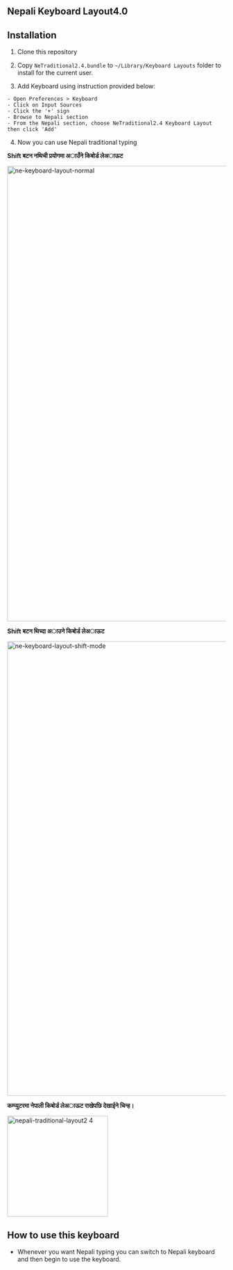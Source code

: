 ## Nepali Keyboard Layout4.0

## Installation
1) Clone this repository

2) Copy `NeTraditional2.4.bundle` to `~/Library/Keyboard Layouts` folder to install for the current user.

3) Add Keyboard using instruction provided below:

```
- Open Preferences > Keyboard
- Click on Input Sources
- Click the '+' sign
- Browse to Nepali section
- From the Nepali section, choose NeTraditional2.4 Keyboard Layout then click 'Add'
```

4) Now you can use Nepali traditional typing

**Shift बटन नथिची प्रयोगमा अाउँने किबोर्ड लेअाऊट**

<img width="1047" alt="ne-keyboard-layout-normal" src="https://user-images.githubusercontent.com/760855/50471232-466a2400-09e6-11e9-9fed-d62891b4e70d.png">

**Shift बटन थिच्दा अाउने किबोर्ड लेअाऊट**

<img width="1045" alt="ne-keyboard-layout-shift-mode" src="https://user-images.githubusercontent.com/760855/50471233-4702ba80-09e6-11e9-8c9f-d8f076f27e3a.png">

**कम्प्युटरमा नेपाली किबोर्ड लेअाऊट राखेपछि देखाईने चिन्ह।**

<img width="232" alt="nepali-traditional-layout2 4" src="https://user-images.githubusercontent.com/760855/50471234-4702ba80-09e6-11e9-8354-efcba11222c1.png">

## How to use this keyboard
- Whenever you want Nepali typing you can switch to Nepali keyboard and then begin to use the keyboard.

